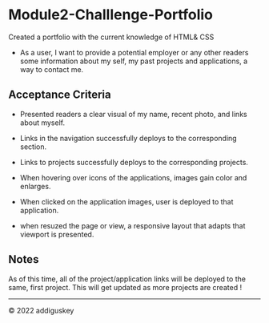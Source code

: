 # Module2-Challlenge-Portfolio

Created a portfolio with the current knowledge of HTML& CSS

- As a user, I want to provide a potential employer or any other readers some information about my self, my past projects and applications, a way to contact me.

## Acceptance Criteria

- Presented readers a clear visual of my name, recent photo, and links about myself.

- Links in the navigation successfully deploys to the corresponding section.

- Links to projects successfully deploys to the corresponding projects.

- When hovering over icons of the applications, images gain color and enlarges.

- When clicked on the application images, user is deployed to that application.

- when resuzed the page or view, a responsive layout that adapts that viewport is presented.

## Notes

As of this time, all of the project/application links will be deployed to the same, first project. This will get updated as more projects are created !

---

© 2022 addiguskey
